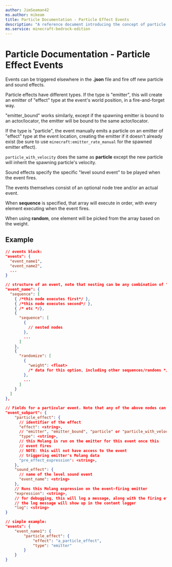 ```yaml
---
author: JimSeaman42
ms.author: mikeam
title: Particle Documentation - Particle Effect Events
description: "A reference document introducing the concept of particle effect events to creators"
ms.service: minecraft-bedrock-edition
---
```


# Particle Documentation - Particle Effect Events

Events can be triggered elsewhere in the **.json** file and fire off new particle and sound effects.

Particle effects have different types. If the type is "emitter", this will create an emitter of "effect" type at the event's world position, in a fire-and-forget way.

"emitter_bound" works similarly, except if the spawning emitter is bound to an actor/locator, the emitter will be bound to the same actor/locator.

If the type is "particle", the event manually emits a particle on an emitter of "effect" type at the event location, creating the emitter if it doesn't already exist (be sure to use `minecraft:emitter_rate_manual` for the spawned emitter effect).

`particle_with_velocity` does the same as **particle** except the new particle will inherit the spawning particle's velocity.

Sound effects specify the specific "level sound event" to be played when the event fires.

The events themselves consist of an optional node tree and/or an actual event.

When **sequence** is specified, that array will execute in order, with every element executing when the event fires.

When using **random**, one element will be picked from the array based on the weight.

## Example

```json
// events block:
"events": {
  "event_name1",
  "event_name2",
  ...
}

// structure of an event, note that nesting can be any combination of "sequence", or "randomize"
"event_name": {
  "sequence": [
    { /*this node executes first*/ },
    { /*this node executes second*/ },
    { /* etc */},
    {
      "sequence": [
        {
          // nested nodes
        },
        ...
      ]
    },
    {
      "randomize": [
        {
          "weight": <float>
          /* data for this option, including other sequences/randoms */
        },
        ...
      ]
    }
  ]
},

// Fields for a particular event. Note that any of the above nodes can have events inserted into their blocks.
"event_subpart": {
    "particle_effect": {
      // identifier of the effect
      "effect": <string>,
      // "emitter", "emitter_bound", "particle" or "particle_with_velocity"
      "type": <string>,
      // this Molang is run on the emitter for this event once this
      // event fires
      // NOTE: this will not have access to the event
      // triggering emitter's Molang data
      "pre_effect_expression": <string>,
    },
    "sound_effect": {
      // name of the level sound event
      "event_name": <string>
    },
    // Runs this Molang expression on the event-firing emitter
    "expression": <string>,
    // for debugging, this will log a message, along with the firing effect's name and event position
    // the log message will show up in the content logger
    "log": <string>
}

// simple example:
"events": {
    "event_name1": {
        "particle_effect": {
            "effect": "a_particle_effect",
            "type": "emitter"
        }
    }
}

```
